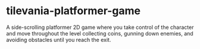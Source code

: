 # tilevania-platformer-game
A side-scrolling platformer 2D game where you take control of the character and move throughout the level collecting coins, gunning down enemies, and avoiding obstacles until you reach the exit.
